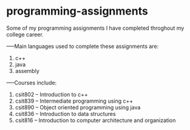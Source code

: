 # programming-assignments

Some of my programming assignments I have completed throghout my college career.

–––Main languages used to complete these assignments are:
1. c++
2. java
3. assembly

–––Courses include:
1. csit802 – Introduction to c++
2. csit839 – Intermediate programming using c++
3. csit890 – Object oriented programming using java
4. csit836 – Introduction to data structures
5. csit816 – Introduction to computer architecture and organization
